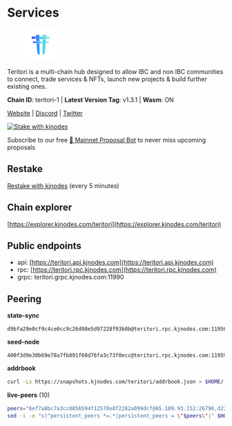 # Services

<figure><img src="https://raw.githubusercontent.com/kj89/cosmos-images/main/logos/teritori.png" alt=""><figcaption></figcaption></figure>

Teritori is a multi-chain hub designed to allow IBC and non IBC communities  to connect, trade services & NFTs, launch new projects & build further existing ones.

**Chain ID**: teritori-1 | **Latest Version Tag**: v1.3.1 | **Wasm**: ON

[Website](https://teritori.com) | [Discord](https://discord.gg/teritori) | [Twitter](https://twitter.com/TeritoriNetwork)

[![Stake with kjnodes](https://i.ibb.co/cr44Q8j/button-stake-with-kjnodes.png)](https://restake.app/teritori/torivaloper184ln03hkpt75uhrrr26f66kvcqvf4yn4nc2xjm)

Subscribe to our free [🤖 Mainnet Proposal Bot](https://t.me/kjnodes_proposal_bot) to never miss upcoming proposals

## Restake

[Restake with kjnodes](https://restake.app/teritori/torivaloper184ln03hkpt75uhrrr26f66kvcqvf4yn4nc2xjm) (every 5 minutes)
## Chain explorer
[https://explorer.kjnodes.com/teritori](https://explorer.kjnodes.com/teritori)

## Public endpoints

* api: [https://teritori.api.kjnodes.com](https://teritori.api.kjnodes.com)
* rpc: [https://teritori.rpc.kjnodes.com](https://teritori.rpc.kjnodes.com)
* grpc: teritori.grpc.kjnodes.com:11990

## Peering

**state-sync**

```text
d9bfa29e0cf9c4ce0cc9c26d98e5d97228f93b0b@teritori.rpc.kjnodes.com:11956
```

**seed-node**

```text
400f3d9e30b69e78a7fb891f60d76fa3c73f0ecc@teritori.rpc.kjnodes.com:11959
```

**addrbook**
```bash
curl -Ls https://snapshots.kjnodes.com/teritori/addrbook.json > $HOME/.teritorid/config/addrbook.json
```

**live-peers** (10)
```bash
peers="6ef7a8bc7a3cc0856594f12570e8f2282a099dcf@65.109.93.152:26796,d2247f7b919f0781c90ee61958d7044665a22d38@169.155.44.201:26656,1d8e2fe7e235c8ca8a8054b3ded24c99702ea739@135.181.17.176:26656,d9bfa29e0cf9c4ce0cc9c26d98e5d97228f93b0b@65.109.88.38:11956,26d6ee4138c7533c5541722c6e1ecc6d60d47a86@104.193.254.42:26656,e1b058e5cfa2b836ddaa496b10911da62dcf182e@138.201.8.248:26656,719fec9bd14d52d5ea1048efa6d749e256811292@65.108.140.110:26656,106490318e51355bc6d72e7941a0080f8b8256b9@185.16.39.14:26656,3bd3a20d7c8a26a20927289a7a6bffecf71de53e@51.81.155.97:10856,14740e6faf16ab85a98ff5911241bb4b926b9c08@65.109.85.170:52656"
sed -i -e "s|^persistent_peers *=.*|persistent_peers = \"$peers\"|" $HOME/.teritorid/config/config.toml
```
